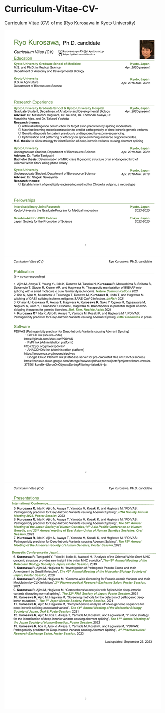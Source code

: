 # Curriculum-Vitae-CV-
Curriculum Vitae (CV) of me (Ryo Kurosawa in Kyoto University)

![CV1](./2023_0925_CV_Ryo_Kurosawa/RK_CV1.PNG)
![CV2](./2023_0925_CV_Ryo_Kurosawa/RK_CV2.PNG)
![CV3](./2023_0925_CV_Ryo_Kurosawa/RK_CV3.PNG)

